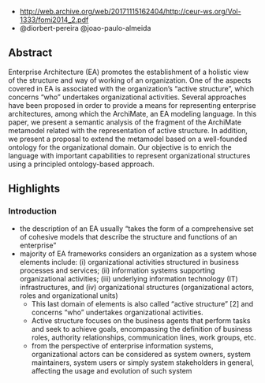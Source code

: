 
- http://web.archive.org/web/20171115162404/http://ceur-ws.org/Vol-1333/fomi2014_2.pdf
- @diorbert-pereira @joao-paulo-almeida


## Abstract

Enterprise Architecture (EA) promotes the establishment of a holistic view of the structure and way of working of an organization. One of the aspects covered in EA is associated with the organization’s “active structure”, which concerns “who” undertakes organizational activities. Several approaches have been proposed in order to provide a means for representing enterprise architectures, among which the ArchiMate, an EA modeling language. In this paper, we present a semantic analysis of the fragment of the ArchiMate metamodel related with the representation of active structure. In addition, we present a proposal to extend the metamodel based on a well-founded ontology for the organizational domain. Our objective is to enrich the language with important capabilities to represent organizational structures using a principled ontology-based approach.

## Highlights

### Introduction

-  the description of an EA usually “takes the form of a comprehensive set of cohesive models that describe the structure and functions of an enterprise”
-  majority of EA frameworks considers an organization as a system whose elements include: (i) organizational activities structured in business processes and services; (ii) information systems supporting organizational activities; (iii) underlying information technology (IT) infrastructures, and (iv) organizational structures (organizational actors, roles and organizational units)
   -  This last domain of elements is also called “active structure” [2] and concerns “who” undertakes organizational activities.
   -  Active structure focuses on the business agents that perform tasks and seek to achieve goals, encompassing the definition of business roles, authority relationships, communication lines, work groups, etc.
   -   from the perspective of enterprise information systems, organizational actors can be considered as system owners, system maintainers, system users or simply system stakeholders in general, affecting the usage and evolution of such system